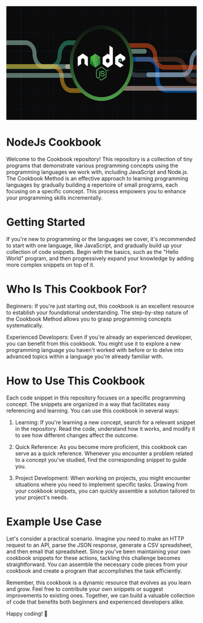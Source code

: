 <img src="./images/nodejs-dark.png" width="1200" height="300">


# NodeJs Cookbook 
Welcome to the Cookbook repository! This repository is a collection of tiny programs that demonstrate various programming concepts using the programming languages we work with, including JavaScript and Node.js. The Cookbook Method is an effective approach to learning programming languages by gradually building a repertoire of small programs, each focusing on a specific concept. This process empowers you to enhance your programming skills incrementally.

# Getting Started
If you're new to programming or the languages we cover, it's recommended to start with one language, like JavaScript, and gradually build up your collection of code snippets. Begin with the basics, such as the "Hello World" program, and then progressively expand your knowledge by adding more complex snippets on top of it.

# Who Is This Cookbook For?
Beginners: If you're just starting out, this cookbook is an excellent resource to establish your foundational understanding. The step-by-step nature of the Cookbook Method allows you to grasp programming concepts systematically.

Experienced Developers: Even if you're already an experienced developer, you can benefit from this cookbook. You might use it to explore a new programming language you haven't worked with before or to delve into advanced topics within a language you're already familiar with.

# How to Use This Cookbook
Each code snippet in this repository focuses on a specific programming concept. The snippets are organized in a way that facilitates easy referencing and learning. You can use this cookbook in several ways:

1. Learning: If you're learning a new concept, search for a relevant snippet in the repository. Read the code, understand how it works, and modify it to see how different changes affect the outcome.

2. Quick Reference: As you become more proficient, this cookbook can serve as a quick reference. Whenever you encounter a problem related to a concept you've studied, find the corresponding snippet to guide you.

3. Project Development: When working on projects, you might encounter situations where you need to implement specific tasks. Drawing from your cookbook snippets, you can quickly assemble a solution tailored to your project's needs.

# Example Use Case
Let's consider a practical scenario. Imagine you need to make an HTTP request to an API, parse the JSON response, generate a CSV spreadsheet, and then email that spreadsheet. Since you've been maintaining your own cookbook snippets for these actions, tackling this challenge becomes straightforward. You can assemble the necessary code pieces from your cookbook and create a program that accomplishes the task efficiently.

Remember, this cookbook is a dynamic resource that evolves as you learn and grow. Feel free to contribute your own snippets or suggest improvements to existing ones. Together, we can build a valuable collection of code that benefits both beginners and experienced developers alike.

Happy coding! 🚀